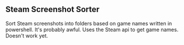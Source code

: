 ## Steam Screenshot Sorter

Sort Steam screenshots into folders based on game names written in powershell. It's probably awful. Uses the Steam api to get game names. Doesn't work yet.
